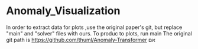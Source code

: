 # Anomaly_Visualization
In order to extract data for plots ,use the original paper's git, but replace "main" and "solver" files with ours.
To produc to plots, run main
The original git path is https://github.com/thuml/Anomaly-Transformer
אם
